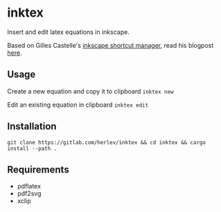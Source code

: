 # inktex

Insert and edit latex equations in inkscape.

Based on Gilles Castelle's [inkscape shortcut manager](https://github.com/gillescastel/inkscape-shortcut-manager), read his blogpost [here](https://castel.dev/post/lecture-notes-2).

## Usage

Create a new equation and copy it to clipboard
`inktex new`

Edit an existing equation in clipboard
`inktex edit`

## Installation

`git clone https://gitlab.com/herlev/inktex && cd inktex && cargo install --path .`

## Requirements

- pdflatex
- pdf2svg
- xclip
